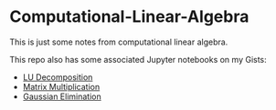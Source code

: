 # Computational-Linear-Algebra

This is just some notes from computational linear algebra. 

This repo also has some associated Jupyter notebooks on my Gists:

- [LU Decomposition](https://gist.github.com/GSmithApps/0d01edfe19f17a4391d77fe12e04a2d1 )
- [Matrix Multiplication](https://gist.github.com/GSmithApps/27eb10d72d9e855239d77feab9cd0586)
- [Gaussian Elimination](https://gist.github.com/GSmithApps/904bb98f6a5270249eeda3aa6a339a5d)
